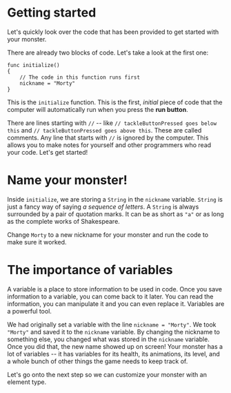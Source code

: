 Getting started
===============
Let's quickly look over the code that has been provided to get started with your monster.

There are already two blocks of code. Let's take a look at the first one: 
	
	func initialize()
	{
		// The code in this function runs first
		nickname = "Morty"
	}
	
This is the ```initialize``` function. This is the first, *initial* piece of code that the computer will automatically run when you press the **run button**.


There are lines starting with ```//``` -- like ```// tackleButtonPressed goes below this``` and ```// tackleButtonPressed goes above this```. These are called comments. Any line that starts with ```//``` is ignored by the computer. This allows you to make notes for yourself and other programmers who read your code. Let's get started!


Name your monster!
=======================
Inside ```initialize```, we are storing a ```String``` in the ```nickname``` variable. ```String``` is just a fancy way of saying *a sequence of letters*. A ```String``` is always surrounded by a pair of quotation marks. It can be as short as ```"a"``` or as long as the complete works of Shakespeare. 

Change ```Morty``` to a new nickname for your monster and run the code to make sure it worked.


The importance of variables
===========================
A variable is a place to store information to be used in code. Once you save information to a variable, you can come back to it later. You can read the information, you can manipulate it and you can even replace it. Variables are a powerful tool.

We had originally set a variable with the line ```nickname = "Morty"```. We took ```"Morty"``` and saved it to the ```nickname``` variable. By changing the nickname to something else, you changed what was stored in the ```nickname``` variable. Once you did that, the new name showed up on screen! Your monster has a lot of variables -- it has variables for its health, its animations, its level, and a whole bunch of other things the game needs to keep track of.

Let's go onto the next step so we can customize your monster with an element type.